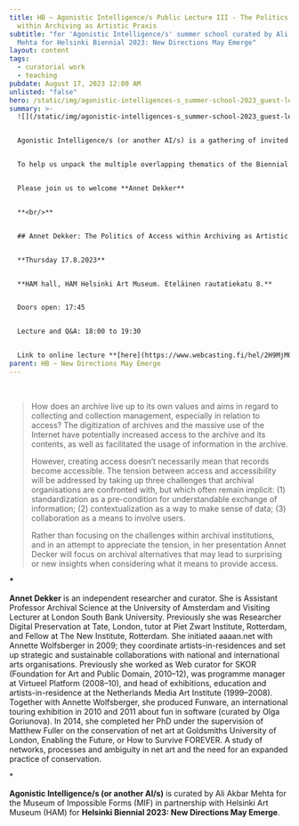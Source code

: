 ```yaml
---
title: HB ~ Agonistic Intelligence/s Public Lecture III - The Politics of Access
  within Archiving as Artistic Praxis
subtitle: "for 'Agonistic Intelligence/s' summer school curated by Ali Akbar
  Mehta for Helsinki Biennial 2023: New Directions May Emerge"
layout: content
tags:
  - curatorial work
  - teaching
pubdate: August 17, 2023 12:00 AM
unlisted: "false"
hero: /static/img/agonistic-intelligences-s_summer-school-2023_guest-lecture_3.png
summary: >-
  ![](/static/img/agonistic-intelligences-s_summer-school-2023_guest-lecture_3.png)


  Agonistic Intelligence/s (or another AI/s) is a gathering of invited provocateurs, guest speakers, and participants that convenes as a Summer School for the Helsinki Biennial 2023. This research-led working group engages with a shortlisted selection of the HAM art collection as a key focal node and as an ‘archival site of inquiry’. 


  To help us unpack the multiple overlapping thematics of the Biennial NEW DIRECTIONS MAY EMERGE and the Summer School, guest speakers are invited to engage with the working group and conduct open-to-public lectures. 


  Please join us to welcome **Annet Dekker**


  **<br/>**


  ## Annet Dekker: The Politics of Access within Archiving as Artistic Praxis


  **Thursday 17.8.2023** 


  **HAM hall, HAM Helsinki Art Museum. Eteläinen rautatiekatu 8.**


  Doors open: 17:45


  Lecture and Q&A: 18:00 to 19:30


  Link to online lecture **[here](https://www.webcasting.fi/hel/2H9MjMQZ/)**
parent: HB ~ New Directions May Emerge
---
```

<br/>

> How does an archive live up to its own values and aims in regard to collecting and collection management, especially in relation to access? The digitization of archives and the massive use of the Internet have potentially increased access to the archive and its contents, as well as facilitated the usage of information in the archive.
>
> However, creating access doesn’t necessarily mean that records become accessible. The tension between access and accessibility will be addressed by taking up three challenges that archival organisations are confronted with, but which often remain implicit: (1) standardization as a pre-condition for understandable exchange of information; (2) contextualization as a way to make sense of data; (3) collaboration as a means to involve users.
>
> Rather than focusing on the challenges within archival institutions, and in an attempt to appreciate the tension, in her presentation Annet Decker will focus on archival alternatives that may lead to surprising or new insights when considering what it means to provide access.

**\***

**Annet Dekker** is an independent researcher and curator. She is Assistant Professor Archival Science at the University of Amsterdam and Visiting Lecturer at London South Bank University. Previously she was Researcher Digital Preservation at Tate, London, tutor at Piet Zwart Institute, Rotterdam, and Fellow at The New Institute, Rotterdam. She initiated aaaan.net with Annette Wolfsberger in 2009; they coordinate artists-in-residences and set up strategic and sustainable collaborations with national and international arts organisations. Previously she worked as Web curator for SKOR (Foundation for Art and Public Domain, 2010–12), was programme manager at Virtueel Platform (2008–10), and head of exhibitions, education and artists-in-residence at the Netherlands Media Art Institute (1999–2008). Together with Annette Wolfsberger, she produced Funware, an international touring exhibition in 2010 and 2011 about fun in software (curated by Olga Goriunova). In 2014, she completed her PhD under the supervision of Matthew Fuller on the conservation of net art at Goldsmiths University of London, Enabling the Future, or How to Survive FOREVER. A study of networks, processes and ambiguity in net art and the need for an expanded practice of conservation.

\*

**Agonistic Intelligence/s (or another AI/s)** is curated by Ali Akbar Mehta for the Museum of Impossible Forms (MIF) in partnership with Helsinki Art Museum (HAM) for **Helsinki Biennial 2023: New Directions May Emerge**.